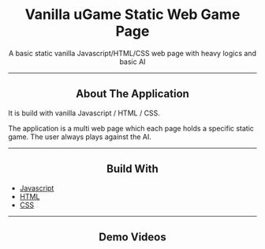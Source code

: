 <div></div>
<h1  align="center">Vanilla uGame Static Web Game Page</h1>

<div align="center">
  <p align="center">
    A basic static vanilla Javascript/HTML/CSS web page with heavy logics and basic AI
  </p>
</div>
<hr>
<!-- ABOUT THE APPLICATION -->
<h2 align="center">About The Application </h2>
It is build with vanilla Javascript / HTML / CSS.


The application is a multi web page which each page holds a specific static game.
The user always plays against the AI.

<hr>
<h2 align="center">Build With </h2>

-   [Javascript](https://www.javascript.com/)
-   [HTML](https://developer.mozilla.org/en-US/docs/Web/HTML)
-   [CSS](https://developer.mozilla.org/en-US/docs/Web/CSS)

<hr>

<h2 align="center">Demo Videos</h2>
